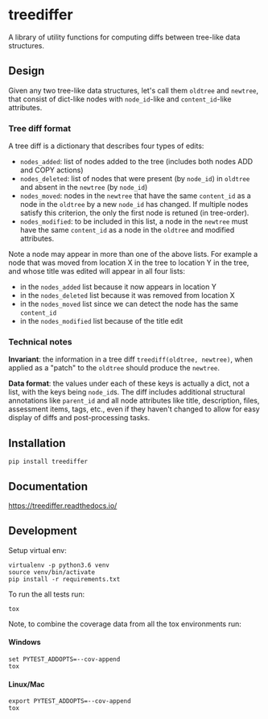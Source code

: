 treediffer
==========

A library of utility functions for computing diffs between tree-like data structures.

<!--
[![docs](https://readthedocs.org/projects/treediffer/badge/?style=flat)](https://readthedocs.org/projects/treediffer)
[![build](https://travis-ci.com/learningequality/treediffer.svg?branch=master)](https://travis-ci.com/github/learningequality/treediffer)
[![pypi](https://img.shields.io/pypi/pyversions/treediffer.svg)](https://pypi.python.org/pypi/treediffer/)
[![codecov](https://codecov.io/gh/learningequality/treediffer/branch/master/graphs/badge.svg?branch=master)](https://codecov.io/github/learningequality/treediffer)
[![version](https://img.shields.io/pypi/v/treediffer.svg)])https://pypi.org/project/treediffer)
[![supported-implementations](https://img.shields.io/pypi/implementation/treediffer.svg)](https://pypi.org/project/treediffer)
-->




Design
------
Given any two tree-like data structures, let's call them `oldtree` and `newtree`,
that consist of dict-like nodes with `node_id`-like and `content_id`-like attributes.

### Tree diff format
A tree diff is a dictionary that describes four types of edits:
  - `nodes_added`: list of nodes added to the tree (includes both nodes ADD and COPY actions)
  - `nodes_deleted`: list of nodes that were present (by `node_id`) in `oldtree` and absent in the `newtree` (by `node_id`)
  - `nodes_moved`: nodes in the `newtree` that have the same `content_id` as a node
    in the `oldtree` by a new `node_id` has changed. If multiple nodes satisfy
    this criterion, the only the first node is retuned (in tree-order).
  - `nodes_modified`: to be included in this list, a node in the `newtree` must
    have the same `content_id` as a node in the `oldtree` and modified attributes.


Note a node may appear in more than one of the above lists. For example a node
that was moved from location X in the tree to location Y in the tree, and whose
title was edited will appear in all four lists:
 - in the `nodes_added` list because it now appears in location Y
 - in the `nodes_deleted` list because it was removed from location X
 - in the `nodes_moved` list since we can detect the node has the same `content_id`
 - in the `nodes_modified` list because of the title edit


### Technical notes

**Invariant**: the information in a tree diff `treediff(oldtree, newtree)`, when
applied as a "patch" to the `oldtree` should produce the `newtree`.

**Data format**: the values under each of these keys is actually a dict, not a
list, with the keys being `node_id`s. The diff includes additional structural annotations
like  `parent_id` and all node attributes like title, description, files, assessment items, tags, etc.,
even if they haven't changed to allow for easy display of diffs and post-processing tasks.




Installation
------------

    pip install treediffer


Documentation
-------------

<https://treediffer.readthedocs.io/>


Development
-----------

Setup virtual env:

    virtualenv -p python3.6 venv
    source venv/bin/activate
    pip install -r requirements.txt

To run the all tests run:

    tox

Note, to combine the coverage data from all the tox environments run:


#### Windows

    set PYTEST_ADDOPTS=--cov-append
    tox

#### Linux/Mac

    export PYTEST_ADDOPTS=--cov-append
    tox

